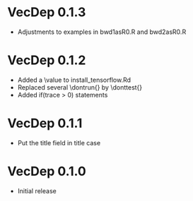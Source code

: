 
# VecDep 0.1.3

* Adjustments to examples in bwd1asR0.R and bwd2asR0.R

# VecDep 0.1.2

* Added a \value to install_tensorflow.Rd
* Replaced several \dontrun{} by \donttest{}
* Added if(trace > 0) statements

# VecDep 0.1.1

* Put the title field in title case

# VecDep 0.1.0

* Initial release
